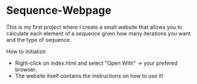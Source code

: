 # Sequence-Webpage

This is my first project where I create a small website that allows you to calculate each element of a sequence given how many iterations you want and the type of sequence.

How to initialize:

- Right-click on index.html and select "Open With" -> your prefered browser.
- The website itself contains the instructions on how to use it!
